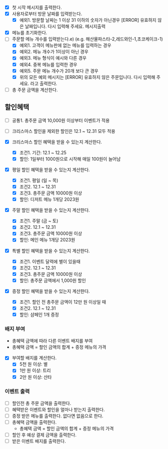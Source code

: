 - [x] 첫 시작 메시지를 출력한다.
- [x] 사용자로부터 방문 날짜를 입력받는다.
    - [x] 예외1. 방문할 날짜는 1 이상 31 이하의 숫자가 아닌경우 [ERROR] 유효하지 않은 날짜입니다. 다시 입력해 주세요. 메시지출력
- [x] 메뉴를 초기화한다.
- [ ] 주문할 메뉴 개수를 입력받는다.e) (e.g. 해산물파스타-2,레드와인-1,초코케이크-1)
    - [x] 예외1. 고객이 메뉴판에 없는 메뉴를 입력하는 경우
    - [x] 예외2. 메뉴 개수가 1이상이 아닌 경우
    - [x] 예외3. 메뉴 형식이 예시와 다른 경우
    - [x] 예외4. 중복 메뉴를 입력한 경우
    - [x] 예외5. 주문 메뉴 개수가 20개 보다 큰 경우
    - [x] 위의 모든 예외 메시지는 [ERROR] 유효하지 않은 주문입니다. 다시 입력해 주세요. 라고 출력한다.
- [ ] 총 주문 금액을 계산한다.

## 할인혜택

- [ ] 공통1. 총주문 금액 10,000원 이상부터 이벤트가 적용
- [ ] 크리스마스 할인을 제외한 할인은 12.1 ~ 12.31 모두 적용

- [x] 크리스마스 할인 혜택을 받을 수 있는지 계산한다.
    - [x] 조건1. 기간: 12.1 ~ 12.25
    - [x] 할인: 1일부터 1000원으로 시작해 매일 100원이 늘어남

- [x] 평일 할인 혜택을 받을 수 있는지 계산한다.
    - [x] 조건1. 평일 (일 ~ 목)
    - [x] 조건2. 12.1 ~ 12.31
    - [x] 조건3. 총주문 금액 10000원 이상
    - [x] 할인: 디저트 메뉴 1개당 2023원
- [x] 주말 할인 혜택을 받을 수 있는지 계산한다.
    - [x] 조건1. 주말 (금 ~ 토)
    - [x] 조건2. 12.1 ~ 12.31
    - [x] 조건3. 총주문 금액 10000원 이상
    - [x] 할인: 메인 메뉴 1개당 2023원
- [x] 특별 할인 혜택을 받을 수 있는지 계산한다.
    - [x] 조건1. 이벤트 달력에 별이 있을때
    - [x] 조건2. 12.1 ~ 12.31
    - [x] 조건3. 총주문 금액 10000원 이상
    - [x] 할인: 총주문 금액에서 1,000원 할인
- [x] 증정 할인 혜택을 받을 수 있는지 계산한다.
    - [x] 조건1. 할인 전 총주문 금액이 12만 원 이상일 때
    - [x] 조건2. 12.1 ~ 12.31
    - [x] 할인: 샴페인 1개 증정

### 배지 부여

- 총혜택 금액에 따라 다른 이벤트 배지를 부여
- 총혜택 금액 = 할인 금액의 합계 + 증정 메뉴의 가격
- [x] 부여할 배지를 계산한다.
    - [x] 5천 원 이상: 별
    - [x]  1만 원 이상: 트리
    - [x] 2만 원 이상: 산타

### 이벤트 출력

- [ ] 할인전 총 주문 금액을 출력한다.
- [ ] 혜택받은 이벤트와 할인을 얼마나 받는지 출력한다.
- [ ] 증정 받은 메뉴를 출력한다. 없다면 없음으로 한다.
- [ ] 총혜택 금액을 출력한다.
    - 총혜택 금액 = 할인 금액의 합계 + 증정 메뉴의 가격
- [ ] 할인 후 예상 결제 금액을 출력한다.
- [ ] 받은 이벤트 배지를 출력한다.